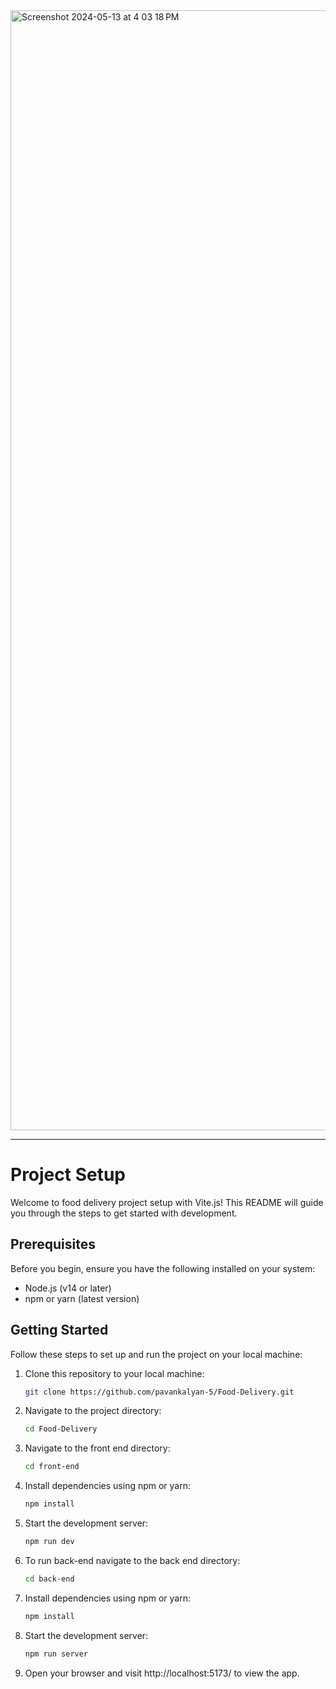 
<img width="1792" alt="Screenshot 2024-05-13 at 4 03 18 PM" src="https://github.com/pavankalyan-5/Food-Delivery/assets/63582758/9d58e867-e847-4ad9-a1c4-d034c88d3024">


-------------------------------------------------------------------------------------------------------------------------


# Project Setup

Welcome to food delivery project setup with Vite.js! This README will guide you through the steps to get started with development.

## Prerequisites

Before you begin, ensure you have the following installed on your system:

- Node.js (v14 or later)
- npm or yarn (latest version)

## Getting Started

Follow these steps to set up and run the project on your local machine:

1. Clone this repository to your local machine:

   ```bash
   git clone https://github.com/pavankalyan-5/Food-Delivery.git

2. Navigate to the project directory:

    ```bash
   cd Food-Delivery
    
3. Navigate to the front end directory:

   ```bash
   cd front-end

4. Install dependencies using npm or yarn:

   ```bash
   npm install

5. Start the development server:
   
   ```bash
   npm run dev

6. To run back-end navigate to the back end directory:

   ```bash
   cd back-end

7. Install dependencies using npm or yarn:

   ```bash
   npm install

8. Start the development server:
   
   ```bash
   npm run server

9. Open your browser and visit http://localhost:5173/ to view the app.
